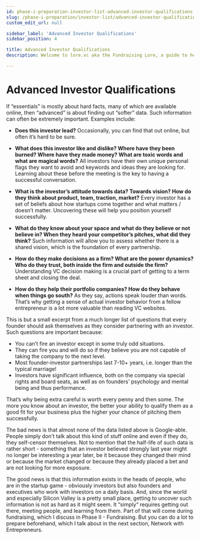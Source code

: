 ```yaml
---
id: phase-i-preparation-investor-list-advanced-investor-qualifications
slug: /phase-i-preparation/investor-list/advanced-investor-qualifications
custom_edit_url: null

sidebar_label: 'Advanced Investor Qualifications'
sidebar_position: 4

title: Advanced Investor Qualifications
description: Welcome to lore.vc aka the Fundraising Lore, a guide to help founder CEOs successfully raise early-stage VC financing from Silicon Valley investors

---
```


# Advanced Investor Qualifications

If “essentials” is mostly about hard facts, many of which are available online, then “advanced” is about finding out “softer” data. Such information can often be extremely important. Examples include:

* **Does this investor lead?** Occasionally, you can find that out online, but often it’s hard to be sure.

* **What does this investor like and dislike? Where have they been burned? Where have they made money? What are toxic words and what are magical words?** All investors have their own unique personal flags they want to avoid and keywords and ideas they are looking for. Learning about these before the meeting is the key to having a successful conversation.

* **What is the investor’s attitude towards data? Towards vision? How do they think about product, team, traction, market?** Every investor has a set of beliefs about how startups come together and what matters / doesn’t matter. Uncovering these will help you position yourself successfully.

* **What do they know about your space and what do they believe or not believe in? When they heard your competitor’s pitches, what did they think?** Such information will allow you to assess whether there is a shared vision, which is the foundation of every partnership.

* **How do they make decisions as a firm? What are the power dynamics? Who do they trust, both inside the firm and outside the firm?** Understanding VC decision making is a crucial part of getting to a term sheet and closing the deal.

* **How do they help their portfolio companies? How do they behave when things go south?** As they say, actions speak louder than words. That’s why getting a sense of actual investor behavior from a fellow entrepreneur is a lot more valuable than reading VC websites.

This is but a small excerpt from a much longer list of questions that every founder should ask themselves as they consider partnering with an investor. Such questions are important because:
* You can’t fire an investor except in some truly odd situations.
* They can fire you and will do so if they believe you are not capable of taking the company to the next level.
* Most founder-investor partnerships last 7-10+ years, i.e. longer than the typical marriage!
* Investors have significant influence, both on the company via special rights and board seats, as well as on founders’ psychology and mental being and thus performance. 

That’s why being extra careful is worth every penny and then some. The more you know about an investor, the better your ability to qualify them as a good fit for your business plus the higher your chance of pitching them successfully.

The bad news is that almost none of the data listed above is Google-able. People simply don’t talk about this kind of stuff online and even if they do, they self-censor themselves. Not to mention that the half-life of such data is rather short - something that an investor believed strongly last year might no longer be interesting a year later, be it because they changed their mind or because the market changed or because they already placed a bet and are not looking for more exposure.

The good news is that this information exists in the heads of people, who are in the startup game - obviously investors but also founders and executives who work with investors on a daily basis. And, since the world and especially Silicon Valley is a pretty small place, getting to uncover such information is not as hard as it might seem. It “simply“ requires getting out there, meeting people, and learning from them. Part of that will come during fundraising, which I discuss in Phase II - Fundraising. But you can do a lot to prepare beforehand, which I talk about in the next section, Network with Entrepreneurs.